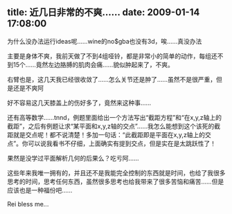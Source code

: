 title: 近几日非常的不爽……
date: 2009-01-14 17:08:00
---

&#20026;&#20160;&#20040;&#27809;&#21150;&#27861;&#36816;&#34892;ideas&#21602;&#8230;&#8230;wine&#30340;no$gba&#20063;&#27809;&#26377;3d&#65292;&#21769;&#8230;&#8230;&#30495;&#27809;&#21150;&#27861;

 &#20027;&#35201;&#26159;&#36523;&#20307;&#19981;&#29245;&#65292;&#25105;&#21069;&#22825;&#20570;&#20102;&#19981;&#21040;4&#32452;&#21713;&#38083;&#65292;&#37117;&#26159;&#38750;&#24120;&#23567;&#30340;&#31616;&#21333;&#30340;&#21160;&#20316;&#65292;&#27599;&#32452;&#36824;&#19981;&#21040;15&#20010;&#8230;&#8230;&#31455;&#28982;&#24038;&#36793;&#33011;&#33162;&#30340;&#32908;&#32905;&#20250;&#30171;&#8230;&#8230;&#35980;&#20284;&#32959;&#36215;&#26469;&#20102;&#65292;&#19981;&#29245;&#12290;

 &#21491;&#33218;&#20063;&#26159;&#65292;&#36825;&#20960;&#22825;&#25105;&#24050;&#32463;&#24456;&#25910;&#25947;&#20102;&#8230;&#8230;&#24590;&#20040;&#20851;&#33410;&#36824;&#26159;&#32959;&#20102;&#8230;&#8230;&#34429;&#28982;&#19981;&#26159;&#24456;&#20005;&#37325;&#65292;&#20294;&#26159;&#36824;&#26159;&#19981;&#29245;&#38463;

 &#22909;&#19981;&#23481;&#26131;&#36825;&#20960;&#22825;&#33181;&#30422;&#19978;&#30340;&#20260;&#22909;&#22810;&#20102;&#65292;&#31455;&#28982;&#26469;&#36825;&#31181;&#20107;&#8230;&#8230;

 &#36824;&#26377;&#39640;&#31561;&#25968;&#23398;&#8230;&#8230;tnnd&#65292;&#20363;&#39064;&#37324;&#38754;&#32473;&#20986;&#19968;&#20010;&#26041;&#27861;&#20889;&#20986;&#8220;&#25130;&#36317;&#26041;&#31243;&#8221;&#21644;&#8220;&#22312;x,y,z&#36724;&#19978;&#30340;&#25130;&#36317;&#8221;&#65292;&#20043;&#21518;&#26377;&#20363;&#39064;&#35753;&#27714;&#8220;&#26576;&#24179;&#38754;&#21644;x,y,z&#36724;&#30340;&#20132;&#28857;&#8221;&#8230;&#8230;&#25105;&#24590;&#20040;&#33021;&#24819;&#21040;&#36825;&#20010;&#35813;&#27515;&#30340;&#25130;&#36317;&#23601;&#26159;&#20132;&#28857;&#21602;&#65281;&#37117;&#19981;&#35828;&#28165;&#26970;&#65281;&#22810;&#21152;&#19968;&#21477;&#35805;&#65306;&#8220;&#27492;&#25130;&#36317;&#21363;&#26159;&#24179;&#38754;&#22312;x,y,z&#36724;&#19978;&#30340;&#20132;&#28857;&#8221;&#12290;&#20320;&#21487;&#20197;&#35828;&#25105;&#30475;&#20070;&#19981;&#20180;&#32454;&#65292;&#19978;&#38754;&#30830;&#23454;&#26377;&#25552;&#21040;&#20132;&#28857;&#65292;&#20294;&#26159;&#23454;&#22312;&#26159;&#22826;&#36339;&#36291;&#24615;&#20102;&#65281;

 &#26524;&#28982;&#26159;&#27809;&#23398;&#36807;&#24179;&#38754;&#35299;&#26512;&#20960;&#20309;&#30340;&#21518;&#26524;&#20040;&#65311;&#21507;&#20111;&#38463;&#8230;&#8230;

 &#36825;&#20123;&#24180;&#26469;&#25105;&#21807;&#19968;&#25317;&#26377;&#30340;&#65292;&#24182;&#19988;&#36824;&#19981;&#26159;&#25105;&#33021;&#23436;&#20840;&#25511;&#21046;&#30340;&#19996;&#35199;&#23601;&#26159;&#26102;&#38388;&#65292;&#20063;&#32473;&#20102;&#25105;&#24456;&#22810;&#24605;&#32771;&#30340;&#26102;&#38388;&#65292;&#24605;&#32771;&#20219;&#20309;&#19996;&#35199;&#65292;&#34429;&#28982;&#24456;&#22810;&#24605;&#32771;&#20063;&#32473;&#25105;&#24102;&#26469;&#20102;&#24456;&#22810;&#33510;&#24700;&#21644;&#30171;&#33510;&#8230;&#8230;&#20294;&#26159;&#24212;&#35813;&#20063;&#26159;&#19968;&#31181;&#31119;&#20221;&#21543;&#8230;&#8230;

 Rei bless me...